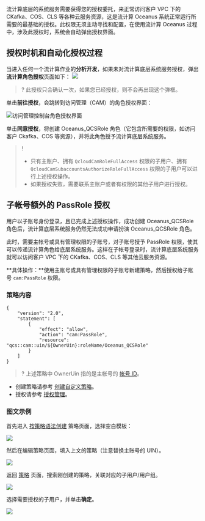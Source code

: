 流计算底层的系统服务需要获得您的授权委托，来正常访问客户 VPC 下的 CKafka、COS、CLS 等各种云服务资源，这是流计算 Oceanus 系统正常运行所需要的最基础的授权。此权限无须主动寻找和配置，在使用流计算 Oceanus 过程中，涉及此授权时，系统会自动弹出授权界面。

## 授权时机和自动化授权过程
当进入任何一个流计算作业的**分析开发**，如果未对流计算底层系统服务授权，弹出**流计算角色授权**页面如下：
![](https://main.qcloudimg.com/raw/2436df2c061ad8feb444fc9247a7838d.png)

> ? 此授权只会确认一次，如果您已经授权，则不会再出现这个弹框。
>
单击**前往授权**，会跳转到访问管理（CAM）的角色授权界面：

![访问管理控制台角色授权界面](https://main.qcloudimg.com/raw/dc76469d7e5e179aa87575813e3f5355.png)

单击**同意授权**，将创建 Oceanus_QCSRole 角色（它包含所需要的权限，如访问客户 Ckafka、COS 等资源），并将此角色授予流计算底层系统服务。
> ! 
> - 只有主账户、拥有 `QcloudCamRoleFullAccess` 权限的子用户、拥有 `QcloudCamSubaccountsAuthorizeRoleFullAccess` 权限的子用户可以进行上述授权操作。
> - 如果授权失败，需要联系主账户或者有权限的其他子用户进行授权。

## 子帐号额外的 PassRole 授权
用户以子账号身份登录，且已完成上述授权操作，成功创建 Oceanus_QCSRole 角色后，流计算底层系统服务仍然无法成功申请扮演 Oceanus_QCSRole 角色。

此时，需要主帐号或具有管理权限的子账号，对子账号授予 PassRole 权限，使其可以传递流计算角色给底层系统服务。这样在子帐号登录时，流计算底层系统服务就可以访问客户 VPC 下的 CKafka、COS、CLS 等其他云服务资源。

**具体操作：**使用主账号或具有管理权限的子账号新建策略，然后授权给子账号 `cam:PassRole` 权限。

### 策略内容
```
{
    "version": "2.0",
    "statement": [
        {
            "effect": "allow",
            "action": "cam:PassRole",
            "resource": "qcs::cam::uin/${OwnerUin}:roleName/Oceanus_QCSRole"
        }
    ]
}
```
> ? 上述策略中 OwnerUin 指的是主帐号的 [帐号 ID](https://console.cloud.tencent.com/developer)。

- 创建策略请参考 [创建自定义策略](https://cloud.tencent.com/document/product/598/37739)。
- 授权请参考 [授权管理](https://cloud.tencent.com/document/product/598/10602)。

### 图文示例
首先进入 [按策略语法创建](https://console.cloud.tencent.com/cam/policy/createV2) 策略页面，选择空白模板：

![](https://main.qcloudimg.com/raw/21e84868bbc096a4559e8b307ddd3589.png)

然后在编辑策略页面，填入上文的策略（注意替换主账号的 UIN）。

![](https://main.qcloudimg.com/raw/a185bfc8542cc57efcb28604551cc57f.png)

返回 [策略](https://console.cloud.tencent.com/cam/policy) 页面，搜索刚创建的策略，关联对应的子用户/用户组。

![](https://main.qcloudimg.com/raw/45f5a89493f7630e2dc4e6a7ecd3cbec.png)

选择需要授权的子用户，并单击**确定**。

![](https://main.qcloudimg.com/raw/ea4100b49cd1ace2db6dc16c849bbe37.png)

